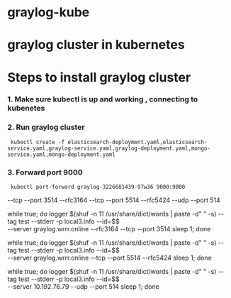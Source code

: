 # graylog-kube
# graylog cluster in kubernetes
# Steps to install graylog cluster

### 1. Make sure kubectl is up and working , connecting to kubenetes
### 2. Run graylog cluster
```
 kubectl create -f elasticsearch-deployment.yaml,elasticsearch-service.yaml,graylog-service.yaml,graylog-deployment.yaml,mongo-service.yaml,mongo-deployment.yaml
```
### 3. Forward port 9000
```
 kubectl port-forward graylog-3226681439-97w36 9000:9000
```

--tcp --port 3514 --rfc3164
--tcp --port 5514 --rfc5424
--udp --port 514

while true; do
  logger $(shuf -n 11 /usr/share/dict/words | paste -d" " -s) --tag test --stderr -p local3.info --id=$$ \
    --server graylog.wrrr.online --rfc3164 --tcp --port 3514
  sleep 1;
done

while true; do
  logger $(shuf -n 11 /usr/share/dict/words | paste -d" " -s) --tag test --stderr -p local3.info --id=$$ \
    --server graylog.wrrr.online --tcp --port 5514 --rfc5424
  sleep 1;
done

while true; do
  logger $(shuf -n 11 /usr/share/dict/words | paste -d" " -s) --tag test --stderr -p local3.info --id=$$ \
    --server 10.192.76.79 --udp --port 514
  sleep 1;
done
